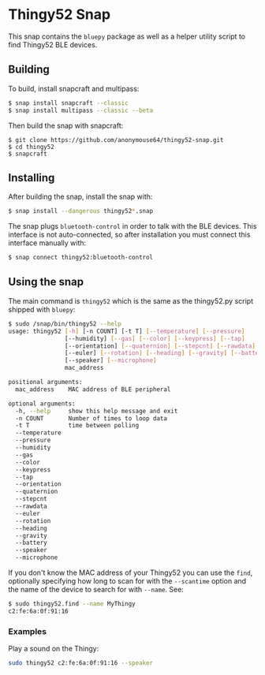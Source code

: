 # Thingy52 Snap

This snap contains the `bluepy` package as well as a helper utility script to find Thingy52 BLE devices.


## Building

To build, install snapcraft and multipass:

```bash
$ snap install snapcraft --classic
$ snap install multipass --classic --beta
```

Then build the snap with snapcraft:

```
$ git clone https://github.com/anonymouse64/thingy52-snap.git
$ cd thingy52
$ snapcraft
```

## Installing

After building the snap, install the snap with:

```bash
$ snap install --dangerous thingy52*.snap
```

The snap plugs `bluetooth-control` in order to talk with the BLE devices. This interface is not auto-connected, so after installation you must connect this interface manually with:

```bash
$ snap connect thingy52:bluetooth-control
```

## Using the snap

The main command is `thingy52` which is the same as the thingy52.py script shipped with `bluepy`:

```bash
$ sudo /snap/bin/thingy52 --help
usage: thingy52 [-h] [-n COUNT] [-t T] [--temperature] [--pressure]
                [--humidity] [--gas] [--color] [--keypress] [--tap]
                [--orientation] [--quaternion] [--stepcnt] [--rawdata]
                [--euler] [--rotation] [--heading] [--gravity] [--battery]
                [--speaker] [--microphone]
                mac_address

positional arguments:
  mac_address    MAC address of BLE peripheral

optional arguments:
  -h, --help     show this help message and exit
  -n COUNT       Number of times to loop data
  -t T           time between polling
  --temperature
  --pressure
  --humidity
  --gas
  --color
  --keypress
  --tap
  --orientation
  --quaternion
  --stepcnt
  --rawdata
  --euler
  --rotation
  --heading
  --gravity
  --battery
  --speaker
  --microphone
```

If you don't know the MAC address of your Thingy52 you can use the `find`, optionally specifying how long to scan for with the `--scantime` option and the name of the device to search for with `--name`. See:

```bash
$ sudo thingy52.find --name MyThingy
c2:fe:6a:0f:91:16
```

### Examples

Play a sound on the Thingy:

```bash
sudo thingy52 c2:fe:6a:0f:91:16 --speaker
```

